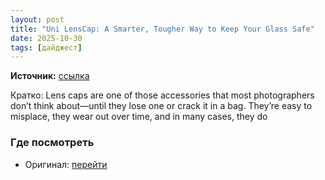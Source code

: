 ```yaml
---
layout: post
title: "Uni LensCap: A Smarter, Tougher Way to Keep Your Glass Safe"
date: 2025-10-30
tags: [дайджест]
---
```


**Источник:** [ссылка](https://www.slrlounge.com/uni-lenscap-a-smarter-tougher-way-to-keep-your-glass-safe/)

Кратко: Lens caps are one of those accessories that most photographers don’t think about—until they lose one or crack it in a bag. They’re easy to misplace, they wear out over time, and in many cases, they do

### Где посмотреть
- Оригинал: [перейти]({link})

